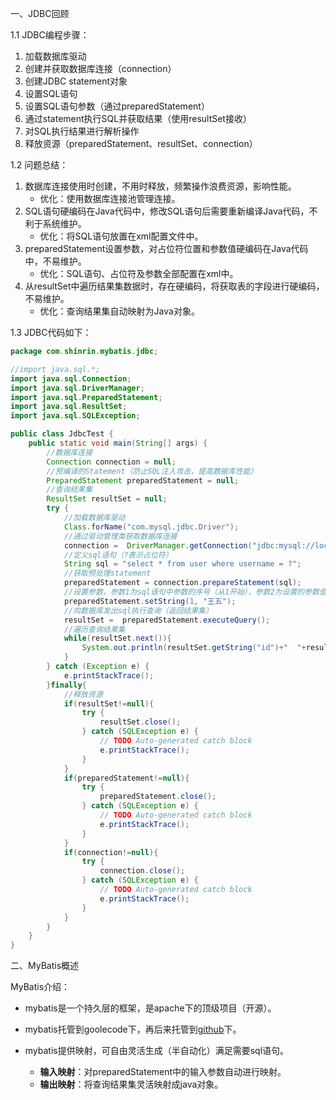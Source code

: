 一、JDBC回顾

1.1 JDBC编程步骤：

1. 加载数据库驱动
2. 创建并获取数据库连接（connection）
3. 创建JDBC statement对象
4. 设置SQL语句
5. 设置SQL语句参数（通过preparedStatement）
6. 通过statement执行SQL并获取结果（使用resultSet接收）
7. 对SQL执行结果进行解析操作
8. 释放资源（preparedStatement、resultSet、connection）

1.2 问题总结：

1. 数据库连接使用时创建，不用时释放，频繁操作浪费资源，影响性能。
   - 优化：使用数据库连接池管理连接。
2. SQL语句硬编码在Java代码中，修改SQL语句后需要重新编译Java代码，不利于系统维护。
   - 优化：将SQL语句放置在xml配置文件中。
3. preparedStatement设置参数，对占位符位置和参数值硬编码在Java代码中，不易维护。
   - 优化：SQL语句、占位符及参数全部配置在xml中。
4. 从resultSet中遍历结果集数据时，存在硬编码，将获取表的字段进行硬编码，不易维护。
   - 优化：查询结果集自动映射为Java对象。

1.3 JDBC代码如下：

```java
package com.shinrin.mybatis.jdbc;

//import java.sql.*;
import java.sql.Connection;
import java.sql.DriverManager;
import java.sql.PreparedStatement;
import java.sql.ResultSet;
import java.sql.SQLException;

public class JdbcTest {
    public static void main(String[] args) {
        //数据库连接
        Connection connection = null;
        //预编译的Statement（防止SQL注入攻击，提高数据库性能）
        PreparedStatement preparedStatement = null;
        //查询结果集
        ResultSet resultSet = null;
        try {
            //加载数据库驱动
            Class.forName("com.mysql.jdbc.Driver");
            //通过驱动管理类获取数据库连接
            connection =  DriverManager.getConnection("jdbc:mysql://localhost:3306/mybatis001?characterEncoding=utf-8", "root", "123");
            //定义sql语句（?表示占位符）
            String sql = "select * from user where username = ?";
            //获取预处理statement
            preparedStatement = connection.prepareStatement(sql);
            //设置参数，参数1为sql语句中参数的序号（从1开始），参数2为设置的参数值
            preparedStatement.setString(1, "王五");
            //向数据库发出sql执行查询（返回结果集）
            resultSet =  preparedStatement.executeQuery();
            //遍历查询结果集
            while(resultSet.next()){
                System.out.println(resultSet.getString("id")+"  "+resultSet.getString("username"));
            }
        } catch (Exception e) {
            e.printStackTrace();
        }finally{
            //释放资源
            if(resultSet!=null){
                try {
                    resultSet.close();
                } catch (SQLException e) {
                    // TODO Auto-generated catch block
                    e.printStackTrace();
                }
            }
            if(preparedStatement!=null){
                try {
                    preparedStatement.close();
                } catch (SQLException e) {
                    // TODO Auto-generated catch block
                    e.printStackTrace();
                }
            }
            if(connection!=null){
                try {
                    connection.close();
                } catch (SQLException e) {
                    // TODO Auto-generated catch block
                    e.printStackTrace();
                }
            }
        }
    }
}
```

二、MyBatis概述

MyBatis介绍：

- mybatis是一个持久层的框架，是apache下的顶级项目（开源）。

- mybatis托管到goolecode下，再后来托管到[github](https://github.com/mybatis/mybatis-3/releases)下。
- mybatis提供映射，可自由灵活生成（半自动化）满足需要sql语句。
  - **输入映射**：对preparedStatement中的输入参数自动进行映射。
  - **输出映射**：将查询结果集灵活映射成java对象。

